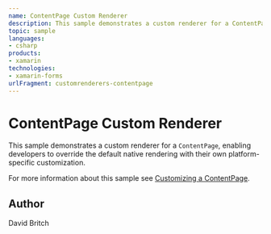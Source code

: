 ```yaml
---
name: ContentPage Custom Renderer
description: This sample demonstrates a custom renderer for a ContentPage, enabling developers to override the default native rendering with their own platform-specific customization.
topic: sample
languages:
- csharp
products:
- xamarin
technologies:
- xamarin-forms
urlFragment: customrenderers-contentpage
---
```

ContentPage Custom Renderer
===========================

This sample demonstrates a custom renderer for a `ContentPage`, enabling developers to override the default native rendering with their own platform-specific customization.

For more information about this sample see [Customizing a ContentPage](http://developer.xamarin.com/guides/cross-platform/xamarin-forms/custom-renderer/contentpage/).

Author
------

David Britch
